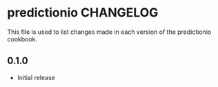 predictionio CHANGELOG
======================

This file is used to list changes made in each version of the predictionio cookbook.

0.1.0
-----
- Initial release
